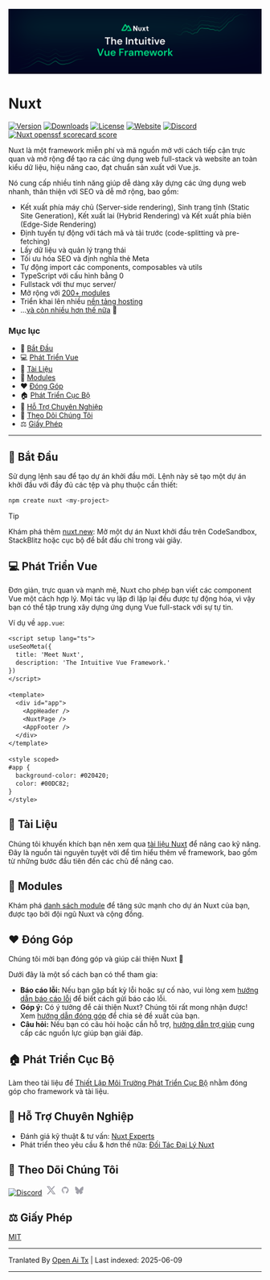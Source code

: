 [![Nuxt banner](https://raw.githubusercontent.com/nuxt/nuxt/main/.github/assets/banner.svg)](https://nuxt.com)

# Nuxt

<p>
  <a href="https://www.npmjs.com/package/nuxt"><img src="https://img.shields.io/npm/v/nuxt.svg?style=flat&colorA=18181B&colorB=28CF8D" alt="Version"></a>
  <a href="https://www.npmjs.com/package/nuxt"><img src="https://img.shields.io/npm/dm/nuxt.svg?style=flat&colorA=18181B&colorB=28CF8D" alt="Downloads"></a>
  <a href="https://github.com/nuxt/nuxt/tree/main/LICENSE"><img src="https://img.shields.io/github/license/nuxt/nuxt.svg?style=flat&colorA=18181B&colorB=28CF8D" alt="License"></a>
  <a href="https://nuxt.com"><img src="https://img.shields.io/badge/Nuxt%20Docs-18181B?logo=nuxt" alt="Website"></a>
  <a href="https://chat.nuxt.dev"><img src="https://img.shields.io/badge/Nuxt%20Discord-18181B?logo=discord" alt="Discord"></a>
  <a href="https://securityscorecards.dev/"><img src="https://api.securityscorecards.dev/projects/github.com/nuxt/nuxt/badge" alt="Nuxt openssf scorecard score"></a>
</p>

Nuxt là một framework miễn phí và mã nguồn mở với cách tiếp cận trực quan và mở rộng để tạo ra các ứng dụng web full-stack và website an toàn kiểu dữ liệu, hiệu năng cao, đạt chuẩn sản xuất với Vue.js.

Nó cung cấp nhiều tính năng giúp dễ dàng xây dựng các ứng dụng web nhanh, thân thiện với SEO và dễ mở rộng, bao gồm:
- Kết xuất phía máy chủ (Server-side rendering), Sinh trang tĩnh (Static Site Generation), Kết xuất lai (Hybrid Rendering) và Kết xuất phía biên (Edge-Side Rendering)
- Định tuyến tự động với tách mã và tải trước (code-splitting và pre-fetching)
- Lấy dữ liệu và quản lý trạng thái
- Tối ưu hóa SEO và định nghĩa thẻ Meta
- Tự động import các components, composables và utils
- TypeScript với cấu hình bằng 0
- Fullstack với thư mục server/
- Mở rộng với [200+ modules](https://nuxt.com/modules)
- Triển khai lên nhiều [nền tảng hosting](https://nuxt.com/deploy)
- ...[và còn nhiều hơn thế nữa](https://nuxt.com) 🚀

### Mục lục

- 🚀 [Bắt Đầu](#getting-started)
- 💻 [Phát Triển Vue](#vue-development)
- 📖 [Tài Liệu](#documentation)
- 🧩 [Modules](#modules)
- ❤️  [Đóng Góp](#contribute)
- 🏠 [Phát Triển Cục Bộ](#local-development)
- 🛟 [Hỗ Trợ Chuyên Nghiệp](#professional-support)
- 🔗 [Theo Dõi Chúng Tôi](#follow-us)
- ⚖️ [Giấy Phép](#license)

---

## <a name="getting-started">🚀 Bắt Đầu</a>

Sử dụng lệnh sau để tạo dự án khởi đầu mới. Lệnh này sẽ tạo một dự án khởi đầu với đầy đủ các tệp và phụ thuộc cần thiết:

```bash
npm create nuxt <my-project>
```

> [!TIP]
> Khám phá thêm [nuxt.new](https://nuxt.new): Mở một dự án Nuxt khởi đầu trên CodeSandbox, StackBlitz hoặc cục bộ để bắt đầu chỉ trong vài giây.

## <a name="vue-development">💻 Phát Triển Vue</a>

Đơn giản, trực quan và mạnh mẽ, Nuxt cho phép bạn viết các component Vue một cách hợp lý. Mọi tác vụ lặp đi lặp lại đều được tự động hóa, vì vậy bạn có thể tập trung xây dựng ứng dụng Vue full-stack với sự tự tin.

Ví dụ về `app.vue`:

```vue
<script setup lang="ts">
useSeoMeta({
  title: 'Meet Nuxt',
  description: 'The Intuitive Vue Framework.'
})
</script>

<template>
  <div id="app">
    <AppHeader />
    <NuxtPage />
    <AppFooter />
  </div>
</template>

<style scoped>
#app {
  background-color: #020420;
  color: #00DC82;
}
</style>
```

## <a name="documentation">📖 Tài Liệu</a>

Chúng tôi khuyến khích bạn nên xem qua [tài liệu Nuxt](https://nuxt.com/docs) để nâng cao kỹ năng. Đây là nguồn tài nguyên tuyệt vời để tìm hiểu thêm về framework, bao gồm từ những bước đầu tiên đến các chủ đề nâng cao.

## <a name="modules">🧩 Modules</a>

Khám phá [danh sách module](https://nuxt.com/modules) để tăng sức mạnh cho dự án Nuxt của bạn, được tạo bởi đội ngũ Nuxt và cộng đồng.

## <a name="contribute">❤️ Đóng Góp</a>

Chúng tôi mời bạn đóng góp và giúp cải thiện Nuxt 💚

Dưới đây là một số cách bạn có thể tham gia:
- **Báo cáo lỗi:** Nếu bạn gặp bất kỳ lỗi hoặc sự cố nào, vui lòng xem [hướng dẫn báo cáo lỗi](https://nuxt.com/docs/community/reporting-bugs) để biết cách gửi báo cáo lỗi.
- **Góp ý:** Có ý tưởng để cải thiện Nuxt? Chúng tôi rất mong nhận được! Xem [hướng dẫn đóng góp](https://nuxt.com/docs/community/contribution) để chia sẻ đề xuất của bạn.
- **Câu hỏi:** Nếu bạn có câu hỏi hoặc cần hỗ trợ, [hướng dẫn trợ giúp](https://nuxt.com/docs/community/getting-help) cung cấp các nguồn lực giúp bạn giải đáp.

## <a name="local-development">🏠 Phát Triển Cục Bộ</a>

Làm theo tài liệu để [Thiết Lập Môi Trường Phát Triển Cục Bộ](https://nuxt.com/docs/community/framework-contribution#setup) nhằm đóng góp cho framework và tài liệu.

## <a name="professional-support">🛟 Hỗ Trợ Chuyên Nghiệp</a>

- Đánh giá kỹ thuật & tư vấn: [Nuxt Experts](https://nuxt.com/enterprise/support)
- Phát triển theo yêu cầu & hơn thế nữa: [Đối Tác Đại Lý Nuxt](https://nuxt.com/enterprise/agencies)

## <a name="follow-us">🔗 Theo Dõi Chúng Tôi</a>

<p valign="center">
  <a href="https://go.nuxt.com/discord"><img width="20px" src="https://raw.githubusercontent.com/nuxt/nuxt/main/.github/assets/discord.svg" alt="Discord"></a>&nbsp;&nbsp;<a href="https://go.nuxt.com/x"><img width="20px" src="https://raw.githubusercontent.com/nuxt/nuxt/main/.github/assets/twitter.svg" alt="Twitter"></a>&nbsp;&nbsp;<a href="https://go.nuxt.com/github"><img width="20px" src="https://raw.githubusercontent.com/nuxt/nuxt/main/.github/assets/github.svg" alt="GitHub"></a>&nbsp;&nbsp;<a href="https://go.nuxt.com/bluesky"><img width="20px" src="https://raw.githubusercontent.com/nuxt/nuxt/main/.github/assets/bluesky.svg" alt="Bluesky"></a>
</p>

## <a name="license">⚖️ Giấy Phép</a>

[MIT](https://github.com/nuxt/nuxt/tree/main/LICENSE)



---


Tranlated By [Open Ai Tx](https://github.com/OpenAiTx/OpenAiTx) | Last indexed: 2025-06-09


---